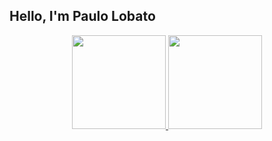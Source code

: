 ## Hello, I'm Paulo Lobato


<div align="center">
  <a href="https://github.com/Paulo-lobatt">
  <img height="150em" src="https://github-readme-stats.vercel.app/api?username=Paulo-lobatt&show_icons=true&theme=dark&include_all_commits=true&count_private=true"/>
  <img height="150em" src="https://github-readme-stats.vercel.app/api/top-langs/?username=Paulo-lobatt&layout=compact&langs_count=7&theme=dark"/>
</div>
